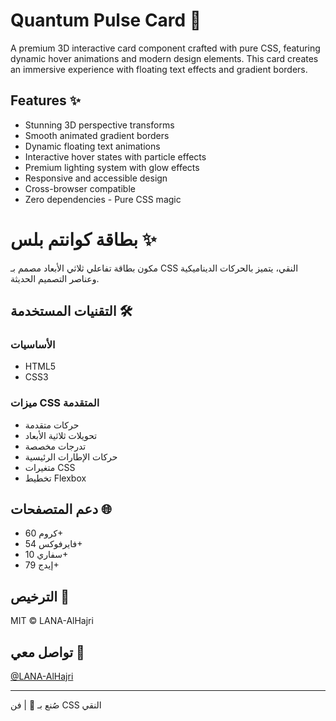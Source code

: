 # Quantum Pulse Card 🌟

A premium 3D interactive card component crafted with pure CSS, featuring dynamic hover animations and modern design elements. This card creates an immersive experience with floating text effects and gradient borders.

## Features ✨

- Stunning 3D perspective transforms
- Smooth animated gradient borders
- Dynamic floating text animations
- Interactive hover states with particle effects
- Premium lighting system with glow effects
- Responsive and accessible design
- Cross-browser compatible
- Zero dependencies - Pure CSS magic




# بطاقة كوانتم بلس ✨

مكون بطاقة تفاعلي ثلاثي الأبعاد مصمم بـ CSS النقي، يتميز بالحركات الديناميكية وعناصر التصميم الحديثة.

## التقنيات المستخدمة 🛠️

### الأساسيات
- HTML5
- CSS3

### ميزات CSS المتقدمة
- حركات متقدمة
- تحويلات ثلاثية الأبعاد
- تدرجات مخصصة
- حركات الإطارات الرئيسية
- متغيرات CSS
- تخطيط Flexbox

## دعم المتصفحات 🌐
- كروم 60+
- فايرفوكس 54+
- سفاري 10+
- إيدج 79+

## الترخيص 📄
MIT © LANA-AlHajri

## تواصل معي 🤝
[@LANA-AlHajri](https://github.com/LANA-AlHajri)

---
صُنع بـ 💜 | فن CSS النقي

